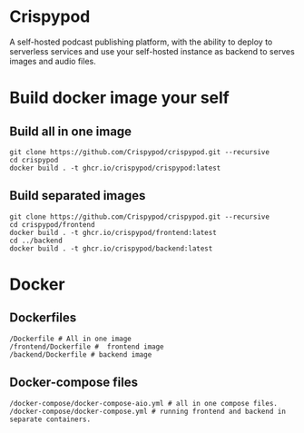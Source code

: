 # Crispypod
A self-hosted podcast publishing platform, with the ability to deploy to serverless services and use your self-hosted instance as backend to serves images and audio files.

# Build docker image your self
## Build all in one image
```shell
git clone https://github.com/Crispypod/crispypod.git --recursive
cd crispypod
docker build . -t ghcr.io/crispypod/crispypod:latest
```
## Build separated images
```shell
git clone https://github.com/Crispypod/crispypod.git --recursive
cd crispypod/frontend
docker build . -t ghcr.io/crispypod/frontend:latest
cd ../backend
docker build . -t ghcr.io/crispypod/backend:latest
```

# Docker

## Dockerfiles
```
/Dockerfile # All in one image
/frontend/Dockerfile #  frontend image
/backend/Dockerfile # backend image
```

## Docker-compose files
```
/docker-compose/docker-compose-aio.yml # all in one compose files.
/docker-compose/docker-compose.yml # running frontend and backend in separate containers.
```